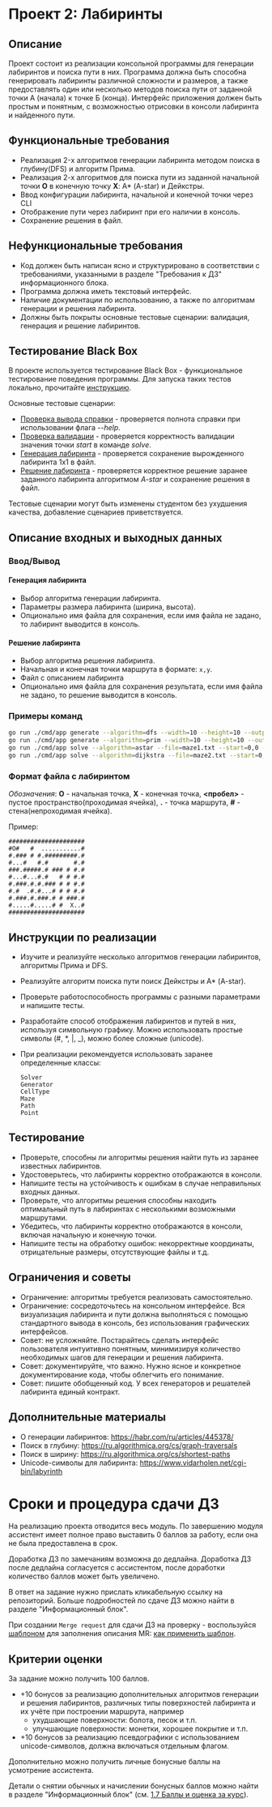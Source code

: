 # Проект 2: Лабиринты

## Описание

Проект состоит из реализации консольной программы для генерации лабиринтов и поиска пути в них. Программа должна быть способна генерировать лабиринты различной сложности и размеров, а также предоставлять один или несколько методов поиска пути от заданной точки А (начала) к точке Б (конца). Интерфейс приложения должен быть простым и понятным, с возможностью отрисовки в консоли лабиринта и найденного пути.

## Функциональные требования

- Реализация 2-x алгоритмов генерации лабиринта методом поиска в глубину(DFS) и алгоритм Прима.
- Реализация 2-х алгоритмов для поиска пути из заданной начальной точки **O** в конечную точку **X**: А* (A-star) и Дейкстры.
- Ввод конфигурации лабиринта, начальной и конечной точки через CLI
- Отображение пути через лабиринт при его наличии в консоль.
- Сохранение решения в файл.

## Нефункциональные требования

- Код должен быть написан ясно и структурировано в соответствии с требованиями, указанными в разделе "Требования к ДЗ" информационного блока.
- Программа должна иметь текстовый интерфейс.
- Наличие документации по использованию, а также по алгоритмам генерации и решения лабиринта.
- Должны быть покрыты основные тестовые сценарии: валидация, генерация и решение лабиринтов.

## Тестирование Black Box

В проекте используется тестирование Black Box - функциональное тестирование поведения программы.
Для запуска таких тестов локально, прочитайте [инструкцию](test/README.md).

Основные тестовые сценарии:
- [Проверка вывода справки](tests/cases/1_check_help) - проверяется полнота справки при использовании флага *--help*.
- [Проверка валидации](tests/cases/2_check_point_validation) - проверяется корректность валидации значения точки *start* в команде *solve*.
- [Генерация лабиринта](tests/cases/3_check_maze_generation) - проверяется сохранение вырожденного лабиринта 1x1 в файл.
- [Решение лабиринта](tests/cases/4_check_maze_solving) - проверяется корректное решение заранее заданного лабиринта алгоритмом *A-star* и сохранение решения в файл.

Тестовые сценарии могут быть изменены студентом без ухудшения качества, добавление сценариев приветствуется.

## Описание входных и выходных данных

### Ввод/Вывод

#### Генерация лабиринта

- Выбор алгоритма генерации лабиринта.
- Параметры размера лабиринта (ширина, высота).
- Опционально имя файла для сохранения, если имя файла не задано, то лабиринт выводится в консоль.

#### Решение лабиринта

- Выбор алгоритма решения лабиринта.
- Начальная и конечная точки маршрута в формате: `x,y`.
- Файл с описанием лабиринта
- Опционально имя файла для сохранения результата, если имя файла не задано, то решение выводится в консоль.

### Примеры команд

```bash
go run ./cmd/app generate --algorithm=dfs --width=10 --height=10 --output=maze1.txt
go run ./cmd/app generate --algorithm=prim --width=10 --height=10 --output=maze2.txt
go run ./cmd/app solve --algorithm=astar --file=maze1.txt --start=0,0 --end=9,9 --output=solution_maze1.txt
go run ./cmd/app solve --algorithm=dijkstra --file=maze2.txt --start=0,0 --end=9,9 --output=solution_maze2.txt
```

### Формат файла с лабиринтом

*Обозначения*:
**O** - начальная точка,
**X** - конечная точка,
**<пробел>** - пустое пространство(проходимая ячейка),
**.** - точка маршрута,
**#** - стена(непроходимая ячейка).

Пример:

```
#####################
#O#   #  ...........#
#.### # #.#########.#
#...#   #.#       #.#
###.#####.# ### # #.#
#...#...#.#   # # #.#
#.###.#.#.### # # #.#
#.#  .#.#...# # # #.#
#.###.#.###.# # ###.#
#.....#.....# #  X..#
#####################
```

## Инструкции по реализации

- Изучите и реализуйте несколько алгоритмов генерации лабиринтов, алгоритмы Прима и DFS.
- Реализуйте алгоритм поиска пути поиск Дейкстры и А* (A-star).
- Проверьте работоспособность программы с разными параметрами и напишите тесты.
- Разработайте способ отображения лабиринтов и путей в них, используя символьную графику. Можно использовать простые символы (#, *, |, _), можно более сложные (unicode).
- При реализации рекомендуется использовать заранее определенные классы:

  ```
  Solver
  Generator
  CellType
  Maze
  Path
  Point
  ```

## Тестирование

- Проверьте, способны ли алгоритмы решения найти путь из заранее известных лабиринтов.
- Удостоверьтесь, что лабиринты корректно отображаются в консоли.
- Напишите тесты на устойчивость к ошибкам в случае неправильных входных данных.
- Проверьте, что алгоритмы решения способны находить оптимальный путь в лабиринтах с несколькими возможными маршрутами.
- Убедитесь, что лабиринты корректно отображаются в консоли, включая начальную и конечную точки.
- Напишите тесты на обработку ошибок: некорректные координаты, отрицательные размеры, отсутствующие файлы и т.д.

## Ограничения и советы

- Ограничение: алгоритмы требуется реализовать самостоятельно.
- Ограничение: сосредоточьтесь на консольном интерфейсе. Вся визуализация лабиринта и пути должна выполняться с помощью стандартного вывода в консоль, без использования графических интерфейсов.
- Совет: не усложняйте. Постарайтесь сделать интерфейс пользователя интуитивно понятным, минимизируя количество необходимых шагов для генерации и решения лабиринта.
- Совет: документируйте, что важно. Нужно ясное и конкретное документирование кода, чтобы облегчить его понимание.
- Совет: пишите обобщенный код. У всех генераторов и решателей лабиринта единый контракт.

## Дополнительные материалы

- О генерации лабиринтов: https://habr.com/ru/articles/445378/
- Поиск в глубину: https://ru.algorithmica.org/cs/graph-traversals
- Поиск в ширину: https://ru.algorithmica.org/cs/shortest-paths
- Unicode-символы для лабиринта: https://www.vidarholen.net/cgi-bin/labyrinth

# Сроки и процедура сдачи ДЗ

На реализацию проекта отводится весь модуль. По завершению модуля ассистент имеет полное право выставить 0 баллов за
работу, если она не была предоставлена в срок.

Доработка ДЗ по замечаниям возможна до дедлайна. Доработка ДЗ после дедлайна согласуется с ассистентом, после доработки
количество баллов может быть увеличено.

В ответ на задание нужно прислать кликабельную ссылку на репозиторий.
Больше подробностей по сдаче ДЗ можно найти в разделе "Информационный блок".

При создании `Merge request` для сдачи ДЗ на проверку - воспользуйся [шаблоном](./.gitlab/merge_request_templates/requirements.md)
для заполнения описания MR: [как применить шаблон](./docs/mr-template.png).

## Критерии оценки

За задание можно получить 100 баллов.

- +10 бонусов за реализацию дополнительных алгоритмов генерации и решения лабиринтов, различных типы поверхностей лабиринта и их учёте при построении маршрута, например
  - ухудшающие поверхности: болота, песок и т.п.
  - улучшающие поверхности: монетки, хорошее покрытие и т.п.
- +10 бонусов за реализацию псевдографики с использованием unicode-символов, должна включаться отдельным флагом.

Дополнительно можно получить личные бонусные баллы на усмотрение ассистента.

Детали о снятии обычных и начислении бонусных баллов можно найти
в разделе "Информационный блок" (см. [1.7 Баллы и оценка за курс](https://my.tbank.ru/edu/educate/course/9f925592-6abb-40a2-ba59-70fe229094aa/unit/c4c883bd-fdf5-4165-9762-b19dc7bc6770)).

